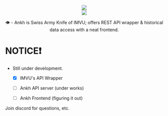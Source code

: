 
<p align="center">
	<img src="https://github.com/Yucked/Ankh/assets/20461656/024075a8-65be-4d5e-be21-d70ce70fd8fa" />
	</br>
 	<a href="https://discord.gg/ZJaVXK8">
		<img src="https://img.shields.io/badge/Discord-Support-%237289DA.svg?logo=discord&style=for-the-badge&logoWidth=30&labelColor=0d0d0d" />
	</a>
	<p align="center">
	     👁️ - Ankh is Swiss Army Knife of IMVU; offers REST API wrapper & historical data access with a neat frontend.
  </p>  
</p>


# NOTICE❗

- Still under development.
  - [x] IMVU's API Wrapper
  - [ ] Ankh API server (under works)
  - [ ] Ankh Frontend (figuring it out)



Join discord for questions, etc.
